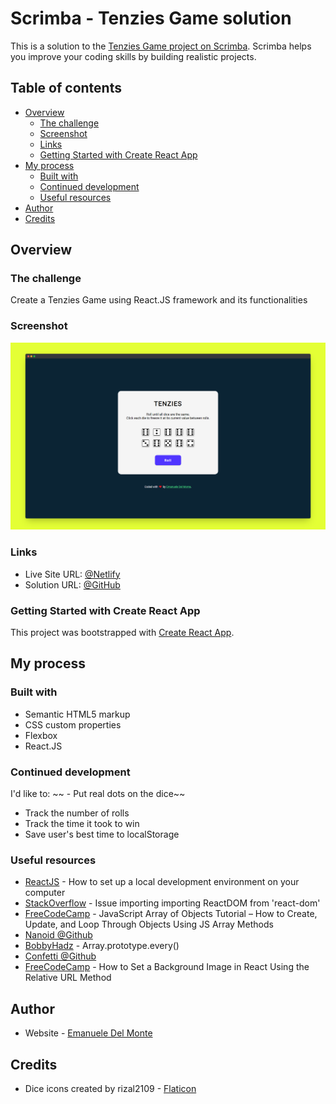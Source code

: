# Scrimba - Tenzies Game solution

This is a solution to the [Tenzies Game project on Scrimba](https://scrimba.com/learn/learnReact/). Scrimba helps you improve your coding skills by building realistic projects.

## Table of contents

- [Overview](#overview)
  - [The challenge](#the-challenge)
  - [Screenshot](#screenshot)
  - [Links](#links)
  - [Getting Started with Create React App](#getting-started-with-create-react-app)
- [My process](#my-process)
  - [Built with](#built-with)
  - [Continued development](#continued-development)
  - [Useful resources](#useful-resources)
- [Author](#author)
- [Credits](#credits)

## Overview

### The challenge

Create a Tenzies Game using React.JS framework and its functionalities

### Screenshot

![screenshot](/src/screenshots/screenshot.png)

### Links

- Live Site URL: [@Netlify](https://tenzies-game-xdelmo.netlify.app/)
- Solution URL: [@GitHub](https://github.com/xdelmo/tenzies-game)

### Getting Started with Create React App

This project was bootstrapped with [Create React App](https://github.com/facebook/create-react-app).

## My process

### Built with

- Semantic HTML5 markup
- CSS custom properties
- Flexbox
- React.JS

### Continued development

I'd like to:
~~ - Put real dots on the dice~~

- Track the number of rolls
- Track the time it took to win
- Save user's best time to localStorage

### Useful resources

- [ReactJS](https://reactjs.org/tutorial/tutorial.html) - How to set up a local development environment on your computer
- [StackOverflow](https://stackoverflow.com/questions/71743492/issue-importing-createroot-from-react-dom-client) - Issue importing importing ReactDOM from 'react-dom'
- [FreeCodeCamp](https://www.freecodecamp.org/news/javascript-array-of-objects-tutorial-how-to-create-update-and-loop-through-objects-using-js-array-methods/) - JavaScript Array of Objects Tutorial – How to Create, Update, and Loop Through Objects Using JS Array Methods
- [Nanoid @Github](https://github.com/ai/nanoid#react)
- [BobbyHadz](https://bobbyhadz.com/blog/javascript-check-if-all-values-in-array-equal) - Array.prototype.every()
- [Confetti @Github](https://github.com/alampros/react-confetti)
- [FreeCodeCamp](https://www.freecodecamp.org/news/react-background-image-tutorial-how-to-set-backgroundimage-with-inline-css-style/) - How to Set a Background Image in React Using the Relative URL Method

## Author

- Website - [Emanuele Del Monte](https://www.emanueledelmonte.it)

## Credits

- Dice icons created by rizal2109 - [Flaticon](https://www.flaticon.com/free-icons/dice)

